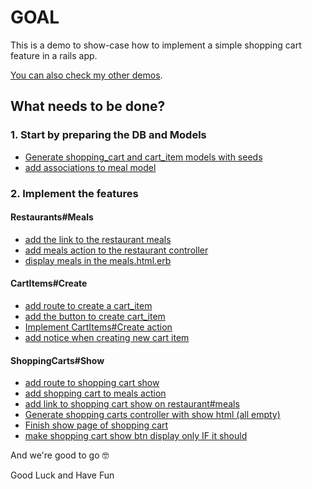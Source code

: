 # GOAL

This is a demo to show-case how to implement a simple shopping cart feature in a rails app.

[You can also check my other demos](https://github.com/andrerferrer/dedemos/blob/master/README.md#ded%C3%A9mos).

## What needs to be done?

### 1. Start by preparing the DB and Models

* [Generate shopping_cart and cart_item models with seeds](https://github.com/andrerferrer/shopping-cart-demo/commit/4d4fd6fa0e84b7d4ae6ae66fbd9180d347b5f159)
* [add associations to meal model](https://github.com/andrerferrer/shopping-cart-demo/commit/bc7ba4fa261e4ad22d44af10af5d204c13e7dcd7)


### 2. Implement the features

#### Restaurants#Meals
  * [add the link to the restaurant meals](https://github.com/andrerferrer/shopping-cart-demo/commit/221f525f1419e991dd1b6f29607eddc5d9c069bc)
  * [add meals action to the restaurant controller](https://github.com/andrerferrer/shopping-cart-demo/commit/781f39f36499a8b9cdb41b9833ddd0f3d51fb6c5)
  * [display meals in the meals.html.erb](https://github.com/andrerferrer/shopping-cart-demo/commit/06e9a5b9aec4cc2f15ec9fa66a7bd3db7e2157d7)

#### CartItems#Create
  * [add route to create a cart_item](https://github.com/andrerferrer/shopping-cart-demo/commit/ba31bb3f302a6af99571008f3124c20e7e8f3d03)
  * [add the button to create cart_item](https://github.com/andrerferrer/shopping-cart-demo/commit/fc73becc4292f1e1e541dddcd8f0e617f4dc115b)
  * [Implement CartItems#Create action](https://github.com/andrerferrer/shopping-cart-demo/commit/1b4fb9299f28e6f6f15775c881f9b05403709cf6)
  * [add notice when creating new cart item](https://github.com/andrerferrer/shopping-cart-demo/commit/4d1931a446de6336b13af69ef95d18efff931494)

#### ShoppingCarts#Show
  * [add route to shopping cart show](https://github.com/andrerferrer/shopping-cart-demo/commit/924622e4ffdd4219d539a8833bc5d88382c269c4)
  * [add shopping cart to meals action](https://github.com/andrerferrer/shopping-cart-demo/commit/a447d44fcf0ef4d0d60c7cb67a4941f1eda6f1bc)
  * [add link to shopping cart show on restaurant#meals](https://github.com/andrerferrer/shopping-cart-demo/commit/8199e3ac56535368be3a13eaa7da281fa9bc1080)
  * [Generate shopping carts controller with show html (all empty)](https://github.com/andrerferrer/shopping-cart-demo/commit/c58b4c8d7a54e41d7f6978a65fa78d7b69e1032f)
  * [Finish show page of shopping cart](https://github.com/andrerferrer/shopping-cart-demo/commit/f5b89931bdac2dc8144fddfda5fa889be410bd37)
  * [make shopping cart show btn display only IF it should](https://github.com/andrerferrer/shopping-cart-demo/commit/bd8351d74e3fdbe4644479f073d4cfa9b976b354)

And we're good to go 🤓

Good Luck and Have Fun

